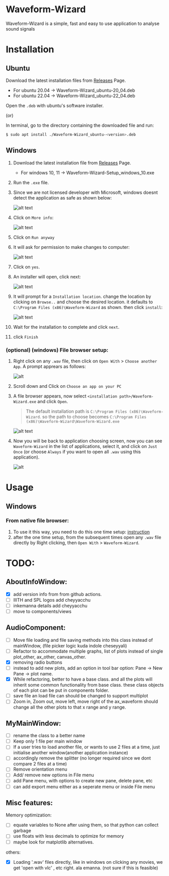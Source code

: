 # Waveform-Wizard

Waveform-Wizard is a simple, fast and easy to use application to analyse sound signals

# Installation

## Ubuntu

Download the latest installation files from [Releases](https://github.com/Abhinavreddy-B/Waveform-Wizard-2/releases) Page.

* For ubuntu 20.04 -> Waveform-Wizard_ubuntu-20_04.deb
* For ubuntu 22.04 -> Waveform-Wizard_ubuntu-22_04.deb

Open the `.deb` with ubuntu's software installer.

(or)

In terminal, go to the directory containing the downloaded file and run:

```sh
$ sudo apt install ./Waveform-Wizard_ubuntu-<version>.deb
```

## Windows

1. Download the latest installation file from [Releases](https://github.com/Abhinavreddy-B/Waveform-Wizard-2/releases) Page.

    * For windows 10, 11 -> Waveform-Wizard-Setup_windows_10.exe

1. Run the `.exe` file.
1. Since we are not licensed developer with Microsoft, windows doesnt detect the application as safe as shown below:

    ![alt text](./readme-assets/1.png)

1. Click on `More info`: 

    ![alt text](./readme-assets/2.png)

1. Click on `Run anyway`
1. It will ask for permission to make changes to computer:

    ![alt text](./readme-assets/3.jpg)

1. Click on `yes`.
1. An installer will open, click next:

    ![alt text](./readme-assets/4.png)

1. It will prompt for a `Installation location`. change the location by clicking on `Browse..` and choose the desired location. it defaults to `C:\Program Files (x86)\Waveform-Wizard` as shown. then click `install`:

    ![alt text](./readme-assets/5.png)

1. Wait for the installation to complete and click `next`.
1. click `Finish`

### (optional) (windows) File browser setup:

1. Right click on any `.wav` file, then click on `Open With` > `Choose another App`. A prompt apprears as follows:

    ![alt](./readme-assets/11.png)

1. Scroll down and Click on `Choose an app on your PC`
1. A file browser appears, now select `<installation path>/Waveform-Wizard.exe` and click `Open`. 

    > The default installation path is `C:\Program Files (x86)\Waveform-Wizard`. so the path to choose becomes `C:\Program Files (x86)\Waveform-Wizard\Waveform-Wizard.exe`

    ![alt text](./readme-assets/12.png)

1. Now you will be back to application choosing screen, now you can see `Waveform-Wizard` in the list of applications, select it, and click on `Just Once` (or choose `Always` if you want to open all `.wav` using this application).

    ![alt](./readme-assets/13.png)

# Usage

## Windows

### From native file browser:
1. To use it this way, you need to do this one time setup: [instruction](#optional-windows-file-browser-setup)
1. after the one time setup, from the subsequent times open any `.wav` file directly by Right clicking, then `Open With` > `Waveform-Wizard`.

# TODO:

## AboutInfoWindow:

- [x] add version info from from github actions.
- [ ] IIITH and SPL logos add cheyyacchu
- [ ] inkemanna details add cheyyacchu
- [ ] move to components/views

## AudioComponent:

- [ ] Move file loading and file saving methods into this class instead of mainWindow, (file picker logic kuda indole cheseyyali)
- [ ] Refactor to accommodate multiple graphs, list of plots instead of single plot_other, ax_other, canvas_other.
- [x] removing radio buttons
- [ ] instead to add new plots, add an option in tool bar option: Pane -> New Pane -> plot name. 
- [x] While refactoring, better to have a base class. and all the plots will inherit some common functionality from base class. these  class objects of each plot can be put in components folder.
- [ ] save file an load file can should be changed to support multiplot
- [ ] Zoom in, Zoom out, move left, move right of the ax_waveform should change all the other plots to that x range and y range.

## MyMainWindow:

- [ ] rename the class to a better name
- [ ] Keep only 1 file per main window
- [ ] If a user tries to load another file, or wants to use 2 files at a time, just initialise another window(another application instance)
- [ ] accordingly remove the splitter (no longer required since we dont compare 2 files at a time)
- [ ] Remove orientation menu
- [ ] Add/ remove new options in File menu
- [ ] add Pane menu, with options to create new pane, delete pane, etc
- [ ] can add export menu either as a seperate menu or inside File menu

## Misc features:

Memory optimization:

- [ ] equate variables to None after using them, so that python can collect garbage
- [ ] use floats with less decimals to optimize for memory
- [ ] maybe look for matplotlib alternatives.

others:

- [x] Loading '.wav' files directly, like in windows on clicking any movies, we get 'open with vlc' , etc right. ala emanna. (not sure if this is feasible)
